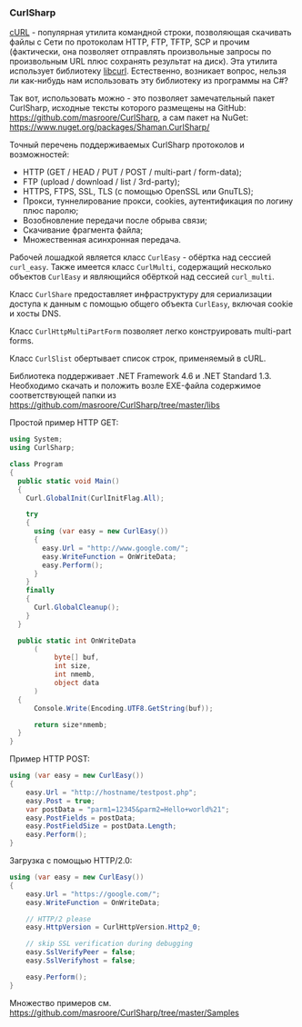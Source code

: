 ﻿### CurlSharp

[cURL](https://ru.wikipedia.org/wiki/CURL) - популярная утилита командной строки, позволяющая скачивать файлы с Сети по протоколам HTTP, FTP, TFTP, SCP и прочим (фактически, она позволяет отправлять произвольные запросы по произвольным URL плюс сохранять результат на диск). Эта утилита использует библиотеку [libcurl](http://curl.haxx.se/libcurl/). Естественно, возникает вопрос, нельзя ли как-нибудь нам использовать эту библиотеку из программы на C#?

Так вот, использовать можно - это позволяет замечательный пакет CurlSharp, исходные тексты которого размещены на GitHub: https://github.com/masroore/CurlSharp, а сам пакет на NuGet: https://www.nuget.org/packages/Shaman.CurlSharp/

Точный перечень поддерживаемых CurlSharp протоколов и возможностей:

* HTTP (GET / HEAD / PUT / POST / multi-part / form-data);
* FTP (upload / download / list / 3rd-party);
* HTTPS, FTPS, SSL, TLS (с помощью OpenSSL или GnuTLS);
* Прокси, туннелирование прокси, cookies, аутентификация по логину плюс паролю;
* Возобновление передачи после обрыва связи;
* Скачивание фрагмента файла;
* Множественная асинхронная передача.

Рабочей лошадкой является класс `CurlEasy` - обёртка над сессией `curl_easy`. Также имеется класс `CurlMulti`, содержащий несколько объектов `CurlEasy` и являющийся обёрткой над сессией `curl_multi`.

Класс `CurlShare` предоставляет инфраструктуру для сериализации доступа к данным с помощью общего объекта `CurlEasy`, включая cookie и хосты DNS.

Класс `CurlHttpMultiPartForm` позволяет легко конструировать multi-part forms.

Класс `CurlSlist` обертывает список строк, применяемый в cURL.

Библиотека поддерживает .NET Framework 4.6 и .NET Standard 1.3. Необходимо скачать и положить возле EXE-файла содержимое соответствующей папки из https://github.com/masroore/CurlSharp/tree/master/libs

Простой пример HTTP GET:

```csharp
using System;
using CurlSharp;

class Program
{
  public static void Main()
  {
    Curl.GlobalInit(CurlInitFlag.All);

    try
    {
      using (var easy = new CurlEasy())
      {
        easy.Url = "http://www.google.com/";
        easy.WriteFunction = OnWriteData;
        easy.Perform();
      }
    }
    finally
    {
      Curl.GlobalCleanup();
    }
  }

  public static int OnWriteData
      (
           byte[] buf,
           int size,
           int nmemb,
           object data
      )
  {
      Console.Write(Encoding.UTF8.GetString(buf));

      return size*nmemb;
  }
}
```

Пример HTTP POST:

```csharp
using (var easy = new CurlEasy())
{
    easy.Url = "http://hostname/testpost.php";
    easy.Post = true;
    var postData = "parm1=12345&parm2=Hello+world%21";
    easy.PostFields = postData;
    easy.PostFieldSize = postData.Length;
    easy.Perform();
}
```

Загрузка с помощью HTTP/2.0:

```csharp
using (var easy = new CurlEasy())
{
    easy.Url = "https://google.com/";
    easy.WriteFunction = OnWriteData;

    // HTTP/2 please
    easy.HttpVersion = CurlHttpVersion.Http2_0;

    // skip SSL verification during debugging
    easy.SslVerifyPeer = false;
    easy.SslVerifyhost = false;

    easy.Perform();
}
```

Множество примеров см. https://github.com/masroore/CurlSharp/tree/master/Samples
